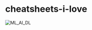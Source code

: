 # cheatsheets-i-love

![ML_AI_DL](https://user-images.githubusercontent.com/59778456/203649558-12f65c4a-8242-4ec0-ab2c-b7b3fbe9b270.JPG)
